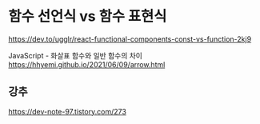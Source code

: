 # 함수 선언식 vs 함수 표현식

https://dev.to/ugglr/react-functional-components-const-vs-function-2kj9  

JavaScript - 화살표 함수와 일반 함수의 차이
https://hhyemi.github.io/2021/06/09/arrow.html 

## 강추
https://dev-note-97.tistory.com/273